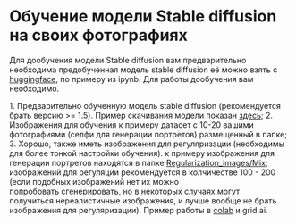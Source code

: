 # Обучение модели Stable diffusion на своих фотографиях
Для дообучения модели Stable diffusion вам предварительно необходима предобученная модель stable diffusion её можно взять с [huggingface](https://huggingface.co/models?search=stable-diffusion), по примеру из ipynb. Для работы дообучения вам необходимо.

1. Предварительно обученную модель stable diffusion (рекомендуется брать версию >= 1.5). Пример скачивания модели показан [здесь](https://github.com/titika2013/Training_and_gen_stable_diffusion_script_dreambooth/blob/main/Train_stable_diffusion.ipynb);
2. Изображения для обучения к примеру датасет с 10-20 вашими фотографиями (селфи для генерации портретов) размещенный в папке;
3. Хорошо, также иметь изображения для регуляризации (необходимы для более тонкой настройки обучения). к примеру изображения для генерации портретов находятся в папке [Regularization_images/Mix](https://github.com/titika2013/Training_and_gen_stable_diffusion_script_dreambooth/tree/main/Regularization_images/Mix "This path skips through empty directories"); изображений для регуляции рекомендуется  в колчичестве 100 - 200 (если подобных изображений нет их можно попробовать сгенерировать, но в некоторых случаях могут получиться нереалистичные изображения, и лучше вообще не брать изображения для регуляризации).
Пример работы в [colab](https://github.com/titika2013/Training_and_gen_stable_diffusion_script_dreambooth/blob/main/Train_stable_diffusion.ipynb)  и grid.ai.
